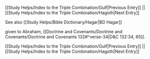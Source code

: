 [[Study Helps/Index to the Triple Combination/Gulf|Previous Entry]]  ||  [[Study Helps/Index to the Triple Combination/Hagoth|Next Entry]]

 See also [[Study Helps/Bible Dictionary/Hagar|BD Hagar]]

 given to Abraham, [[Doctrine and Covenants/Doctrine and Covenants/Doctrine and Covenants 132#^verse-34|D&C 132:34, 65]].

[[Study Helps/Index to the Triple Combination/Gulf|Previous Entry]]  ||  [[Study Helps/Index to the Triple Combination/Hagoth|Next Entry]]